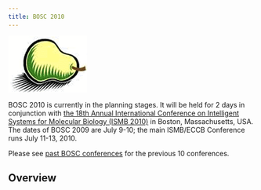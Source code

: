 ```yaml
---
title: BOSC 2010
---
```


![The Bosc Pair](Pear.png "The Bosc Pair")

BOSC 2010 is currently in the planning stages. It will be held for 2
days in conjunction with [the 18th Annual International Conference on
Intelligent Systems for Molecular Biology (ISMB
2010)](http://www.iscb.org/ismb2010) in Boston, Massachusetts, USA. The
dates of BOSC 2009 are July 9-10; the main ISMB/ECCB Conference runs
July 11-13, 2010.

Please see [past BOSC conferences](Past_BOSC_conferences "wikilink") for
the previous 10 conferences.

Overview
--------
